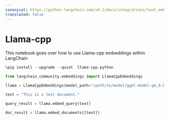 ```yaml
---
canonical: https://python.langchain.com/v0.1/docs/integrations/text_embedding/llamacpp
translated: false
---
```


# Llama-cpp

This notebook goes over how to use Llama-cpp embeddings within LangChain

```python
%pip install --upgrade --quiet  llama-cpp-python
```

```python
from langchain_community.embeddings import LlamaCppEmbeddings
```

```python
llama = LlamaCppEmbeddings(model_path="/path/to/model/ggml-model-q4_0.bin")
```

```python
text = "This is a test document."
```

```python
query_result = llama.embed_query(text)
```

```python
doc_result = llama.embed_documents([text])
```